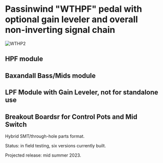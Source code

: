 # Passinwind "WTHPF" pedal with optional gain leveler and overall non-inverting signal chain

![WTHP2](https://user-images.githubusercontent.com/127763821/230929039-87084bcb-33d6-4a4a-8946-b5a6781607fe.jpg)

## HPF module

## Baxandall Bass/Mids module

## LPF Module with Gain Leveler, not for standalone use

## Breakout Boardsr for Control Pots and Mid Switch

Hybrid SMT/through-hole parts format.

Status: in field testing, six versions currently built.

Projected release: mid summer 2023.
